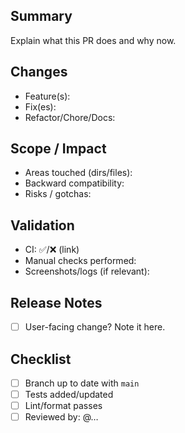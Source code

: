 ## Summary
Explain what this PR does and why now.

## Changes
- Feature(s):
- Fix(es):
- Refactor/Chore/Docs:

## Scope / Impact
- Areas touched (dirs/files):
- Backward compatibility:
- Risks / gotchas:

## Validation
- CI: ✅/❌ (link)
- Manual checks performed:
- Screenshots/logs (if relevant):

## Release Notes
- [ ] User-facing change? Note it here.

## Checklist
- [ ] Branch up to date with `main`
- [ ] Tests added/updated
- [ ] Lint/format passes
- [ ] Reviewed by: @…
